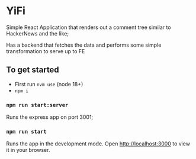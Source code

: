 # YiFi

Simple React Application that renders out a comment tree similar to HackerNews and the like;

Has a backend that fetches the data and performs some simple transformation to serve up to FE

## To get started

- First run `nvm use` (node 18+)
- `npm i`

### `npm run start:server`

Runs the express app on port 3001;

### `npm run start`

Runs the app in the development mode.
Open [http://localhost:3000](http://localhost:3000) to view it in your browser.
